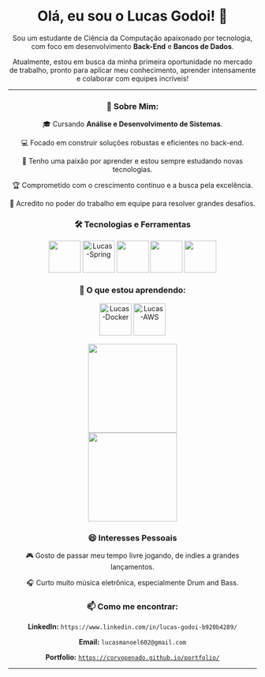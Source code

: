<div align="center">

# Olá, eu sou o Lucas Godoi! 👋

Sou um estudante de Ciência da Computação apaixonado por tecnologia, com foco em desenvolvimento **Back-End** e **Bancos de Dados**.

Atualmente, estou em busca da minha primeira oportunidade no mercado de trabalho, pronto para aplicar meu conhecimento, aprender intensamente e colaborar com equipes incríveis!

---

### 🚀 Sobre Mim:

<p align="center">🎓 Cursando <strong>Análise e Desenvolvimento de Sistemas</strong>.</p>
<p align="center">💻 Focado em construir soluções robustas e eficientes no back-end.</p>
<p align="center">🧠 Tenho uma paixão por aprender e estou sempre estudando novas tecnologias.</p>
<p align="center">🏆 Comprometido com o crescimento contínuo e a busca pela excelência.</p>
<p align="center">🤝 Acredito no poder do trabalho em equipe para resolver grandes desafios.</p>

### 🛠️ Tecnologias e Ferramentas

<div>
  <img src="https://cdn.jsdelivr.net/gh/devicons/devicon@latest/icons/java/java-original-wordmark.svg" width="65" height="65" />
  <img alt="Lucas-Spring" height="65" width="65" src="https://cdn.jsdelivr.net/gh/devicons/devicon@latest/icons/spring/spring-original-wordmark.svg" />
  <img src="https://cdn.jsdelivr.net/gh/devicons/devicon/icons/angularjs/angularjs-original.svg" width="65" height="65"/>
  <img src="https://cdn.jsdelivr.net/gh/devicons/devicon/icons/mysql/mysql-original-wordmark.svg" width="65" height="65"/>
  <img src="https://cdn.jsdelivr.net/gh/devicons/devicon/icons/postgresql/postgresql-original-wordmark.svg" width="65" height="65"/>
</div>

### 🌱 O que estou aprendendo:
<div>
  <img align="center" alt="Lucas-Docker" height="65" width="65" src="https://cdn.jsdelivr.net/gh/devicons/devicon@latest/icons/docker/docker-plain-wordmark.svg" />
  <img align="center" alt="Lucas-AWS" height="65" width="65" src="https://cdn.jsdelivr.net/gh/devicons/devicon@latest/icons/amazonwebservices/amazonwebservices-plain-wordmark.svg" />
</div>
<br>
<div>
  <a href="https://github.com/CorvoPenado">
  <img height="180em" src="https://github-readme-stats.vercel.app/api?username=CorvoPenado&show_icons=true&theme=dracula&include_all_commits=true&count_private=true"/><br>
  <img height="180em" src="https://github-readme-stats.vercel.app/api/top-langs/?username=CorvoPenado&layout=compact&langs_count=7&theme=dracula"/>
  </a>
</div>

### 😄 Interesses Pessoais

<p align="center">🎮 Gosto de passar meu tempo livre jogando, de indies a grandes lançamentos.</p>
<p align="center">🎧 Curto muito música eletrônica, especialmente Drum and Bass.</p>

### 📫 Como me encontrar:

<p align="center"><strong>LinkedIn:</strong> <code>https://www.linkedin.com/in/lucas-godoi-b920b4289/</code></p>
<p align="center"><strong>Email:</strong> <code>lucasmanoel602@gmail.com</code></p>
<p align="center"><strong>Portfolio:</strong> <code><a href="https://corvopenado.github.io/portfolio/" target="_blank">https://corvopenado.github.io/portfolio/</a></code></p>

---

</div>
